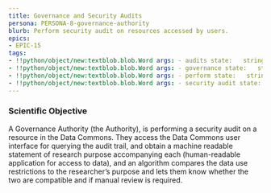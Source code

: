 ```yaml
---
title: Governance and Security Audits
persona: PERSONA-8-governance-authority
blurb: Perform security audit on resources accessed by users.
epics:
- EPIC-15
tags:
- !!python/object/new:textblob.blob.Word args: - audits state:   string: audits   pos_tag: null
- !!python/object/new:textblob.blob.Word args: - governance state:   string: governance   pos_tag: null
- !!python/object/new:textblob.blob.Word args: - perform state:   string: perform   pos_tag: null
- !!python/object/new:textblob.blob.Word args: - security audit state:   string: security audit   pos_tag: null
---
```

### Scientific Objective

A Governance Authority (the Authority), is performing a security audit on a resource in the Data Commons. They access the Data Commons user interface for querying the audit trail, and obtain a machine readable statement of research purpose accompanying each (human-readable application for access to data), and an algorithm compares the data use restrictions to the researcher’s purpose and lets them know whether the two are compatible and if manual review is required.